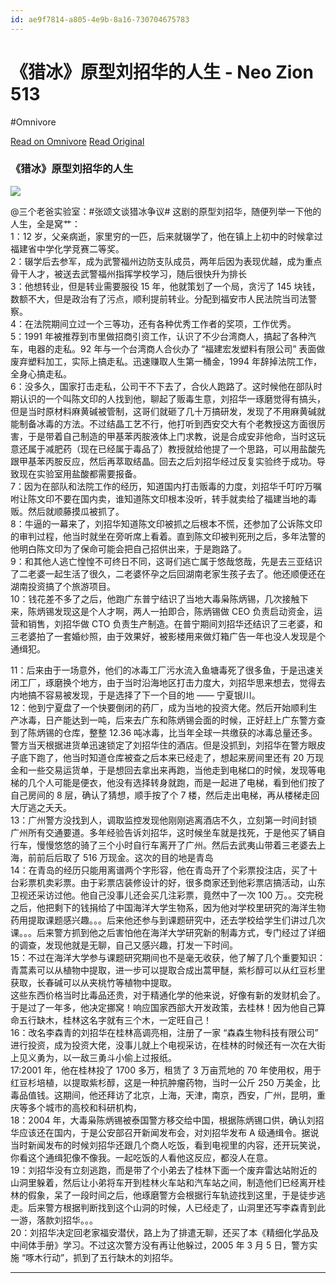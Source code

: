 ```yaml
---
id: ae9f7814-a805-4e9b-8a16-730704675783
---
```


# 《猎冰》原型刘招华的人生 - Neo Zion 513
#Omnivore

[Read on Omnivore](https://omnivore.app/me/neo-zion-513-18df8e355da)
[Read Original](https://cinacn.blogspot.com/2024/02/blog-post_31.html)

### 《猎冰》原型刘招华的人生

[![](https://proxy-prod.omnivore-image-cache.app/320x245,srLotsc_NQqdw8uVWcxiqgm0_0UG02SdR_XVLjjGkvBg/https://blogger.googleusercontent.com/img/b/R29vZ2xl/AVvXsEhpCwT7zPaOrDSco0TsWDROZZeylwfSNKbZWR5bdsnAFhc8X6OdUQOYPaPdl6Ua32zmBu1VMe8P5cQpIENFjJBXKHPGK_n6Ux6LIJNfrG805IKFjIo2t-YbEPA9Hw8qNUjqu8CynjLObSGhwKqDh3f72SqVv_qRfmSzdDmL6ue2MFMA77PvF1MTaA4RcJ84/s320/7JrfX6BbsuVdgpy.jpg)](https://blogger.googleusercontent.com/img/b/R29vZ2xl/AVvXsEhpCwT7zPaOrDSco0TsWDROZZeylwfSNKbZWR5bdsnAFhc8X6OdUQOYPaPdl6Ua32zmBu1VMe8P5cQpIENFjJBXKHPGK%5Fn6Ux6LIJNfrG805IKFjIo2t-YbEPA9Hw8qNUjqu8CynjLObSGhwKqDh3f72SqVv%5FqRfmSzdDmL6ue2MFMA77PvF1MTaA4RcJ84/s510/7JrfX6BbsuVdgpy.jpg)

@三个老爸实验室：#张颂文谈猎冰争议# 这剧的原型刘招华，随便列举一下他的人生，全是窝艹：  
1：12 岁，父亲病逝，家里穷的一匹，后来就辍学了，他在镇上上初中的时候拿过福建省中学化学竞赛二等奖。  
2：辍学后去参军，成为武警福州边防支队成员，两年后因为表现优越，成为重点骨干人才，被送去武警福州指挥学校学习，随后很快升为排长  
3：他想转业，但是转业需要服役 15 年，他就策划了一个局，贪污了 145 块钱，数额不大，但是政治有了污点，顺利提前转业。分配到福安市人民法院当司法警察。  
4：在法院期间立过一个三等功，还有各种优秀工作者的奖项，工作优秀。  
5：1991 年被推荐到市里做招商引资工作，认识了不少台湾商人，搞起了各种汽车，电器的走私。92 年与一个台湾商人合伙办了 “福建宏发塑料有限公司” 表面做废弃塑料加工，实际上搞走私。迅速赚取人生第一桶金，1994 年辞掉法院工作，全身心搞走私。  
6：没多久，国家打击走私，公司干不下去了，合伙人跑路了。这时候他在部队时期认识的一个叫陈文印的人找到他，聊起了贩毒生意，刘招华一琢磨觉得有搞头，但是当时原材料麻黄碱被管制，这哥们就砸了几十万搞研发，发现了不用麻黄碱就能制备冰毒的方法。不过结晶工艺不行，他打听到西安交大有个老教授这方面很厉害，于是带着自己制造的甲基苯丙胺液体上门求教，说是合成安非他命，当时这玩意还属于减肥药（现在已经属于毒品了）教授就给他提了一个思路，可以用盐酸先跟甲基苯丙胺反应，然后再萃取结晶。回去之后刘招华经过反复实验终于成功。导致现在实验室用盐酸都需要报备。  
7：因为在部队和法院工作的经历，知道国内打击贩毒的力度，刘招华千叮咛万嘱咐让陈文印不要在国内卖，谁知道陈文印根本没听，转手就卖给了福建当地的毒贩。然后就顺藤摸瓜被抓了。  
8：牛逼的一幕来了，刘招华知道陈文印被抓之后根本不慌，还参加了公诉陈文印的审判过程，他当时就坐在旁听席上看着。直到陈文印被判死刑之后，多年法警的他明白陈文印为了保命可能会把自己招供出来，于是跑路了。  
9：和其他人逃亡惶惶不可终日不同，这哥们逃亡属于悠哉悠哉，先是去三亚结识了二老婆一起生活了很久，二老婆怀孕之后回湖南老家生孩子去了。他还顺便还在湖南投资搞了个旅游项目。  
10：钱花差不多了之后，他跑广东普宁结识了当地大毒枭陈炳锡，几次接触下来，陈炳锡发现这是个人才啊，两人一拍即合，陈炳锡做 CEO 负责启动资金，运营和销售，刘招华做 CTO 负责生产制造。在普宁期间刘招华还结识了三老婆，和三老婆拍了一套婚纱照，由于效果好，被影楼用来做灯箱广告一年也没人发现是个通缉犯。

11：后来由于一场意外，他们的冰毒工厂污水流入鱼塘毒死了很多鱼，于是迅速关闭工厂，琢磨换个地方，由于当时沿海地区打击力度大，刘招华思来想去，觉得去内地搞不容易被发现，于是选择了下一个目的地 —— 宁夏银川。  
12：他到宁夏盘了一个快要倒闭的药厂，成为当地的投资大佬。然后开始顺利生产冰毒，日产能达到一吨，后来去广东和陈炳锡会面的时候，正好赶上广东警方查到了陈炳锡的仓库，整整 12.36 吨冰毒，比当年全球一共缴获的冰毒总量还多。警方当天根据进货单迅速锁定了刘招华住的酒店。但是没抓到，刘招华在警方眼皮子底下跑了，他当时知道仓库被查之后本来已经走了，想起来房间里还有 20 万现金和一些交易运货单，于是想回去拿出来再跑，当他走到电梯口的时候，发现等电梯的几个人可能是便衣，他没有选择转身就跑，而是一起进了电梯，看到他们按了自己房间的 8 层，确认了猜想，顺手按了个 7 楼，然后走出电梯，再从楼梯走回大厅逃之夭夭。  
13：广州警方没找到人，调取监控发现他刚刚逃离酒店不久，立刻第一时间封锁广州所有交通要道。多年经验告诉刘招华，这时候坐车就是找死，于是他买了辆自行车，慢慢悠悠的骑了三个小时自行车离开了广州。然后去武夷山带着三老婆去上海，前前后后取了 516 万现金。这次的目的地是青岛  
14：在青岛的经历只能用离谱两个字形容，他在青岛开了个彩票投注店，买了十台彩票机卖彩票。由于彩票店装修设计的好，很多商家还到他彩票店搞活动，山东卫视还采访过他。他自己没事儿还会买几注彩票，竟然中了一次 100 万。。交完税之后，他把剩下的钱捐给了中国海洋大学生物系，因为他对学校里研究的海洋生物药用提取课题感兴趣。。。后来他还参与到课题研究中，还去学校给学生们讲过几次课。。。后来警方抓到他之后害怕他在海洋大学研究新的制毒方式，专门经过了详细的调查，发现他就是无聊，自己又感兴趣，打发一下时间。  
15：不过在海洋大学参与课题研究期间也不是毫无收获，他了解了几个重要知识：青蒿素可以从植物中提取，进一步可以提取合成出蒿甲醚，紫杉醇可以从红豆杉里获取，长春碱可以从夹桃竹等植物中提取。  
这些东西价格当时比毒品还贵，对于精通化学的他来说，好像有新的发财机会了。于是过了一年多，他决定挪窝！响应国家西部大开发政策，去桂林！因为他自己算命五行缺木，桂林这名字就有三个木，一定旺自己！  
16：改名李森青的刘招华在桂林高调亮相，注册了一家 “森森生物科技有限公司” 进行投资，成为投资大佬，没事儿就上个电视采访，在桂林的时候还有一次在大街上见义勇为，以一敌三勇斗小偷上过报纸。  
17:2001 年，他在桂林投了 1700 多万，租赁了 3 万亩荒地的 70 年使用权，用于红豆杉培植，以提取紫杉醇，这是一种抗肿瘤药物，当时一公斤 250 万美金，比毒品值钱。这期间，他还拜访了北京，上海，天津，南京，西安，广州，昆明，重庆等多个城市的高校和科研机构，  
18：2004 年，大毒枭陈炳锡被泰国警方移交给中国，根据陈炳锡口供，确认刘招华应该还在国内，于是公安部召开新闻发布会，对刘招华发布 A 级通缉令。据说当时新闻发布的时候刘招华还跟几个商人吃饭，看到电视里的内容，还开玩笑说，你看这个通缉犯像不像我。一起吃饭的人看他这反应，都没人在意。  
19：刘招华没有立刻逃跑，而是带了个小弟去了桂林下面一个废弃雷达站附近的山洞里躲着，然后让小弟将车开到桂林火车站和汽车站之间，制造他们已经离开桂林的假象，呆了一段时间之后，他琢磨警方会根据行车轨迹找到这里，于是徒步逃走。后来警方根据判断找到这个山洞的时候，人已经走了，山洞里还写李森青到此一游，落款刘招华。。。  
20：刘招华决定回老家福安潜伏，路上为了排遣无聊，还买了本《精细化学品及中间体手册》学习。不过这次警方没有再让他躲过，2005 年 3 月 5 日，警方实施 “啄木行动”，抓到了五行缺木的刘招华。

---

